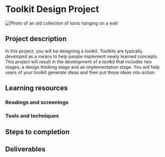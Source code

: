 # Toolkit Design Project
![Photo of an old collection of tools hanging on a wall](https://unsplash.it/3000/1500?image=284)
## Project description
In this project, you will be designing a toolkit. Toolkits are typically developed as a means to help people implement newly learned concepts. This project will result in the development of a toolkit that includes two stages; a design thinking stage and an implementation stage. You will help users of your toolkit generate ideas and then put those ideas into action.
## Learning resources
### Readings and screenings
### Tools and techniques
## Steps to completion
## Deliverables